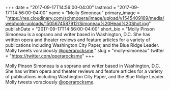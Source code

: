 +++
date = "2017-09-17T14:56:00-04:00"
lastmod = "2017-09-17T14:56:00-04:00"
name = "Molly Simoneau"
primary_image = "https://res.cloudinary.com/schmopera/image/upload/v1545409169/media/webhook-uploads/1505674587912/Simoneau%20Head%20Shot.jpg"
publishDate = "2017-09-17T14:56:00-04:00"
short_bio = "Molly Pinson Simoneau is a soprano and writer based in Washington, D.C. She has written opera and theater reviews and feature articles for a variety of publications including Washington City Paper, and the Blue Ridge Leader. Molly tweets voraciously [@operarocksme](https://twitter.com/operarocksme)."
slug = "molly-simoneau"
twitter = "https://twitter.com/operarocksme"
+++

Molly Pinson Simoneau is a soprano and writer based in Washington, D.C. She has written opera and theater reviews and feature articles for a variety of publications including Washington City Paper, and the Blue Ridge Leader. Molly tweets voraciously [@operarocksme](https://twitter.com/operarocksme).

